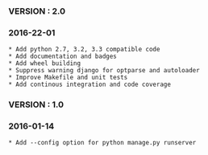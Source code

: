 ### VERSION : 2.0
### 2016-22-01

	* Add python 2.7, 3.2, 3.3 compatible code
	* Add documentation and badges
	* Add wheel building
	* Suppress warning django for optparse and autoloader
	* Improve Makefile and unit tests
	* Add continous integration and code coverage

### VERSION : 1.0
### 2016-01-14

	* Add --config option for python manage.py runserver

